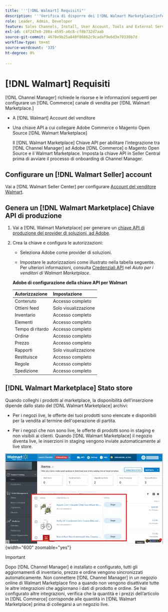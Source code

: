 ```yaml
---
title: '''[!DNL Walmart] Requisiti"'
description: '''Verifica di disporre dei [!DNL Walmart Marketplace]informazioni e risorse da integrare con Channel Manager."'
role: Leader, Admin, Developer
feature: Sales Channels, Install, User Account, Tools and External Services
exl-id: c4f247e8-280a-4595-a6c8-cf8b732d7aab
source-git-commit: 4670e9b25a840f86862c9cadaf9e6d3e70330b7d
workflow-type: tm+mt
source-wordcount: '335'
ht-degree: 0%

---
```


# [!DNL Walmart] Requisiti

[!DNL Channel Manager] richiede le risorse e le informazioni seguenti per configurare un [!DNL Commerce] canale di vendita per [!DNL Walmart Marketplace.]

* A [!DNL Walmart] Account del venditore

* Una chiave API a cui collegare Adobe Commerce o Magento Open Source [!DNL Walmart Marketplace]

  Il [!DNL Walmart Marketplace] Chiave API per abilitare l’integrazione tra [!DNL Channel Manager] ad Adobe [!DNL Commerce] o Magento Open Source e il Walmart Marketplace. Imposta la chiave API in Seller Central prima di avviare il processo di onboarding di Channel Manager.

## Configurare un [!DNL Walmart Seller] account

Vai a [!DNL Walmart Seller Center] per configurare [Account del venditore Walmart](https://seller.walmart.com/signup?q=&amp;origin=solution_provider&amp;src=0014M00001zivMp).

## Genera un [!DNL Walmart Marketplace] Chiave API di produzione

1. Vai a [!DNL Walmart Marketplace] per generare un [chiave API di produzione del provider di soluzioni, ad Adobe](https://developer.walmart.com/#preloginModal?redirectUri=https%3A%2F%2Fdeveloper.walmart.com%2Faccount%2FgenerateKey).

1. Crea la chiave e configura le autorizzazioni:

   * Seleziona Adobe come provider di soluzioni.

   * Impostare le autorizzazioni come illustrato nella tabella seguente. Per ulteriori informazioni, consulta [Credenziali API](https://sellerhelp.walmart.com/seller/s/guide?article=000006422) nel _Aiuto per i venditori di Walmart Marketplace_.

   **Adobe di configurazione della chiave API per Walmart**

   | **Autorizzazione** | **Impostazione** |
   |----------------|-------------|
   | Contenuto | Accesso completo |
   | Ottieni feed | Solo visualizzazione |
   | Inventario | Accesso completo |
   | Elementi | Accesso completo |
   | Tempo di ritardo | Accesso completo |
   | Ordine | Accesso completo |
   | Prezzo | Accesso completo |
   | Rapporti | Solo visualizzazione |
   | Restituisce | Accesso completo |
   | Regole | Accesso completo |
   | Spedizione | Accesso completo |

## [!DNL Walmart Marketplace] Stato store

Quando colleghi i prodotti al marketplace, la disponibilità dell’inserzione dipende dallo stato del [!DNL Walmart Marketplace] archivi:

* Per i negozi live, le offerte dei tuoi prodotti sono elencate e disponibili per la vendita al termine dell&#39;operazione di partita.

* Per i negozi che non sono live, le offerte di prodotti sono in staging e non visibili ai clienti. Quando [!DNL Walmart Marketplace] il negozio diventa live, le inserzioni in staging vengono inviate automaticamente al live store.

![[!DNL Walmart Seller Central] prodotti in staging](assets/walmart-seller-central-staged.png){width="600" zoomable="yes"}

>[!IMPORTANT]
>
>Dopo [!DNL Channel Manager] è installato e configurato, tutti gli aggiornamenti di inventario, prezzo e ordine vengono sincronizzati automaticamente. Non connettere [!DNL Channel Manager] in un negozio online di Walmart Marketplace fino a quando non vengono disattivate tutte le altre integrazioni che aggiornano i dati di prodotto e ordine. Se hai configurato altre integrazioni, verifica che la quantità e i prezzi dell’articolo in [!DNL Commerce] corrisponde alle quantità in [!DNL Walmart Marketplace] prima di collegarsi a un negozio live.

